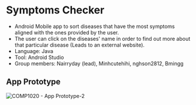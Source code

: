 # Symptoms Checker
- Android Mobile app to sort diseases that have the most symptoms aligned with the ones provided by the user. 
- The user can click on the diseases' name in order to find out more about that particular disease (Leads to an external website).
- Language: Java
- Tool: Android Studio
- Group members: Nairryday (lead), Minhcutehihi, nghson2812, Bmingg
## App Prototype
![COMP1020 - App Prototype-2](https://user-images.githubusercontent.com/93191355/169232564-bfb655a0-d585-4753-8090-7be4e3aaf2c9.png)
